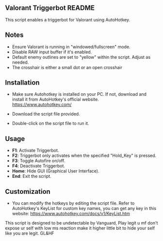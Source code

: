 ## Valorant Triggerbot README
This script enables a triggerbot for Valorant using AutoHotkey.

## Notes

- Ensure Valorant is running in "windowed/fullscreen" mode.
- Disable RAW input buffer if it's enabled.
- Default enemy outlines are set to "yellow" within the script. Adjust as needed.
- The crosshair is either a small dot or an open crosshair

## Installation
- Make sure Autohotkey is installed on your PC. If not, download and install it from AutoHotkey's official website.
https://www.autohotkey.com/

- Download the script file provided.

- Double-click on the script file to run it.

## Usage

- **F1**: Activate Triggerbot.
- **F2**: Triggerbot only activates when the specified "Hold_Key" is pressed.
- **F3**: Toggle Autofire on/off.
- **F4**: Deactivate Triggerbot.
- **Home**: Hide GUI (Graphical User Interface).
- **End**: Exit the script.

## Customization
- You can modify the hotkeys by editing the script file. Refer to AutoHotkey's KeyList for custom key names, you can get any key in this website:
https://www.autohotkey.com/docs/v1/KeyList.htm


This script is designed to be undetectable by Vanguard, Play legit u mf don't expose ur self with low ms reaction make it higher little bit to hide your self like you are legit. GL&HF
